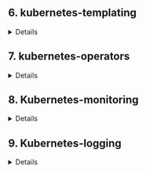 ## 6. kubernetes-templating
<details>
1. Разрнут кластер Kubernetes Engine в GCP

2. Установлены готовые чарты nginx-ingress, cert-manager, chartmuseum, harbor посредством утилиты helm3

3. Создан ресурс ClusterIssuer для корректно работы cert-menager'а
```yaml
apiVersion: cert-manager.io/v1
kind: ClusterIssuer
metadata:
  name: letsencrypt
spec:
  acme:
    # You must replace this email address with your own.
    # Let's Encrypt will use this to contact you about expiring
    # certificates, and issues related to your account.
    email: snake251188@mail.ru
    server: https://acme-v02.api.letsencrypt.org/directory
    preferredChain: "ISRG Root X1"
    privateKeySecretRef:
      # Secret resource that will be used to store the account's private key.
      name: letsencrypt
    # Add a single challenge solver, HTTP01 using nginx
    solvers:
      - http01:
          ingress:
            class: nginx
```

4. Описан файл values.yaml для генерации ssl сертификата и создания ингресса chart-museum'a
   https://chartmuseum.34.122.143.57.nip.io

## Cahrtmuseum HWStar
1. Включить API заменив значение переменной окружения
```python
DISABLE_API: false
```
2. Добавить репозиторий в helm
```shell
helm repo add chartmuseum https://chartmuseum.34.122.143.57.nip.io
```
3. Загрузить в репоизторий чарт, я можно через curl дибо через плагин push для хельма
```shell
helm push ./chartmuseum chartmuseum
```
4. Обновить кэш репозиторев helm
```shell
helm repo update
```
5. Устновить пакет из chartmuseum
```shell
helm install test-chart  chartmuseum/chartmuseum -f ./chartmuseum/values.yaml -n test
```
PS: Так же можно включить аторизацию по логину/паролю или по access token но я не стал заморачиваться ибо в задании не требуется)


### Harbor
Для арбора написаны файлы values включающие ingress и генерацию сертификатов
https://harbor.34.122.143.57.nip.io/

## HelmFile
Описан деплой компонентов cert-manager, nginx-ingress, harbor посредством helmfile
Манифест лежит в каталоге kubernetes-templating/helmfile
Запуск
```shell
cd kubernetes-templating/helmfile
helmfile apply
```
## Chart

Написан helm chart  для сервиса frontend, манифесты лежат в папке kubernetes-templating/frontend
**Проверка**
```shell
helm install -n hipster-shop fronend ./frontend
```

Чарт frontend добавлен в зависимости к hipstershop
Для чарта hipster-shop добавлена зависимость от community chart stable/redis
**Проверка**
```shell
cd kubernetes-templating/
helm dependency update ./hipster-shop
helm install -n hipster-shop hipster-shop ./hipster-shop/
```

## Helm-secrets
Устновлены пакеты
```shell
brew install sops
brew install gnupg2
brew install gnu-getopt
```

Устновлен helm plugin
```shell
helm plugin install https://github.com/futuresimple/helm-secrets --version 2.0.2
```
Сгенерирован ключ и зашифрован файл секрктов,  лежит в каталоге  `kubernetes-templating/frontend/secrets.yaml`

## Kubecfg
Написаны шаблон деплоя на jsonnet для сервисов paymentservice и shippingservice
```shell
cd kubernetes-templating/kubecfg/
kubecfg update services.jsonnet --namespace hipster-shop
```

## Kapitan
Описываем таргет для компилятора капитана
```yaml
# cat inventory/targets/hipster-shop.yml
classes:
  - cartservice

parameters:
  target_name: prod
  namespace: hipster-shop 
  ```

Описываем перменные для компиляции манифеста
```yaml
# cat inventory/classes/cartservice.yml
parameters:
  cartservice:
    image: "gcr.io/google-samples/microservices-demo/cartservice:v0.1.3"
    env:
      - name: REDIS_ADDR
        value: "redis-cart-master:6379"
      - name: PORT
        value: "7070"
      - name: LISTEN_ADDR
        value: "0.0.0.0"
    port: 7070
    namespace: hipster-shop
    resources:
      requests:
        cpu: 200m
        memory: 64Mi
      limits:
        cpu: 300m
        memory: 128Mi

  kapitan:
    vars:
      target: ${target_name}
      namespace: hipster-shop
    compile:
      - output_path: manifest
        input_type: jsonnet
        output_type: yaml
        input_paths:
          - components/cartservice/main.jsonnet
```

Описываем jsonnet-шаблоны для сервиса и деплоймента
```json
# cat components/cartservice/deployment.jsonnet


local kube = import "lib/kube.libjsonnet";
local kap = import "lib/kapitan.libjsonnet";
local inv = kap.inventory();

local myContainers = kube.Container("server") {
image: inv.parameters.cartservice.image,
env: inv.parameters.cartservice.env,
resources: inv.parameters.cartservice.resources,
ports_+: {
grpc: {containerPort: inv.parameters.cartservice.port}
}
};

local deployment = kube.Deployment("cartservice") {
spec+: {
selector: {
matchLabels: {
app: "cartservice",
},
},
template+: {
metadata: {
labels: {
app: "cartservice",
},
},
spec+: {
containers_+: {
cartservice: myContainers
},
}
},
},
};

{
cartservice: deployment
}
```

```json
# cat components/cartservice/service.jsonnet


local kube = import "lib/kube.libjsonnet";
local deployment = import "./deployment.jsonnet";

local svc = kube.Service("cartservice") {
target_pod:: deployment.cartservice.spec.template,
target_container_name:: "server",
type: "ClusterIP",
};


{
cartservice: svc
}
```

```json
# cat components/cartservice/main.jsonnet


local svc = import "./service.jsonnet";
local deployment = import "./deployment.jsonnet";


{
"service": svc.cartservice,
"deployment": deployment.cartservice,
}
```

Компилируем манифесты
```shell
docker run -t --rm -v $(pwd):/src:delegated deepmind/kapitan compile
```

Применяем манифесты
```shell
cd compiled/prod/manifest/
```
```shell
 kubectl appl -f ./deployment.yaml -f ./service.yaml
```
</details>

## 7. kubernetes-operators
<details>

### CR & CRD
1. Создал cr и crd 
2. Добавляем валидатор для CR \
P.S в версии k8s `Major:"1", Minor:"18+", GitVersion:"v1.18.12-gke.1200"`,
включен `preserveUnknownFields` для поддержки обратной совместимости и поле usless_data не приводите к ошибке
валидации CR. \
Добавил:
```yaml
preserveUnknownFields: false
```
3. Добавил в зависмости поля `spec` и его содержимое:
```yaml
  validation:
    openAPIV3Schema:
      type: object
      required: ["spec"]
.......
       spec:
          type: object
          required: ["image", "database", "password", "storage_size"]
```

### Контроллер
1. Создаем файлы шаблонов для манифестов 
2. Копипастим  оператор 
3. Ставим зависимости
```shell
pip install --upgrade pip kopf kubernetes jinja2
```
**Вопрос: почему объект создался, хотя мы создали CR, до того, как запустили контроллер?** \
_Конртроллер подписывается на уведомления.\
Уведолмения апи-сервером отправляет не только об только создаваемых ресусрах, но и о уже существующих.

4. Создаем образ с контроллером
5. Добавили манифесты для деплоя оператора

```shell
k get jobs.batch
NAME                         COMPLETIONS   DURATION   AGE
backup-mysql-instance-job    1/1           1s         5m1s
restore-mysql-instance-job   1/1           46s        3m57s
```
```shell
kubectl exec -it $MYSQLPOD -- mysql -potuspassword -e "select * from test;" otus-database
mysql: [Warning] Using a password on the command line interface can be insecure.
+----+-------------+
| id | name        |
+----+-------------+
|  1 | some data   |
|  2 | some data-2 |
+----+-------------+
```
</details>

## 8. Kubernetes-monitoring
<details>

 1. Создаем namespace для prometheus
```shell
k create ns prometheus
```


2. Добавляем репозитрий prometheus-stack
```shell
helm repo add prometheus-community https://prometheus-community.github.io/helm-charts
helm repo update

```

3. Выгружаем values файл
```shell
helm show values prometheus-community/kube-prometheus-stack > values.yaml
```

4. Устанавливаем prometheus-stack
```shell
helm install -n prometheus prometheus prometheus-community/kube-prometheus-stack -f ./values.yaml
```

5. Создаем NS nginx
```shell
k create ns nginx
```

6. Пишем маниесты для запуска nginx (каталог kubernetes-monitoring/nginx)

7. Применяем манифесты
```shell
k apply -f nginx/nginx-cm.yaml -f nginx/nginx-svc.yaml -f nginx/nginx-deployment.yaml
```

Проверяем что сервис запустился
```shell
k get all -n nginx
NAME                                    READY   STATUS    RESTARTS   AGE
pod/nginx-deployment-6857fdcbf7-jrrkd   1/1     Running   0          11s
pod/nginx-deployment-6857fdcbf7-trf4q   1/1     Running   0          11s
pod/nginx-deployment-6857fdcbf7-xcspx   1/1     Running   0          11s

NAME                TYPE        CLUSTER-IP   EXTERNAL-IP   PORT(S)           AGE
service/nginx-svc   ClusterIP   10.40.2.82   <none>        80/TCP,8080/TCP   13s

NAME                               READY   UP-TO-DATE   AVAILABLE   AGE
deployment.apps/nginx-deployment   3/3     3            3           13s

NAME                                          DESIRED   CURRENT   READY   AGE
replicaset.apps/nginx-deployment-6857fdcbf7   3         3         3       13s
```

8. Добавлем в шаблон пода nginx контейнер с nginx-opertor'ом и прменяем 
```shell
k apply -f nginx/nginx-deployment.yaml
```   
9. Добавлеям additionalServiceMonitors в values чарта 
```yaml
  additionalServiceMonitors:
      - name: "nginx-operator"
        selector:
          matchLabels:
            svc: nginx
        namespaceSelector:
          matchNames:
            - nginx
        endpoints:
          - port: "operator"
            targetPort: 9113
            path: /metrics
```
Обновляем манифесты 
```shell
helm upgrade --install -n prometheus prometheus prometheus-community/kube-prometheus-stack -f values.yaml
```
Скриншот дашборда для nginx
![Alt text](./kubernetes-monitoring/images/2021-01-19_02-45-24.png?raw=true "Grafana")

Таже ресусрсы доступны по ссылкам: \
http://grafana.34.122.143.57.nip.io (pwd in values.yaml) \
http://prometheus.34.122.143.57.nip.io/graph
</details>

## 9. Kubernetes-logging
<details>

#### Подготовка
Создал новый кластер в gcp
```shell
k get node
NAME                                     STATUS                     ROLES    AGE     VERSION
gke-logiing-default-pool-1a619026-dtpg   Ready                      <none>   5m44s   v1.16.15-gke.6000
gke-logiing-infra-pool-07e8b735-0vl5     Ready                      <none>   5m46s   v1.16.15-gke.6000
gke-logiing-infra-pool-07e8b735-4dws     Ready                      <none>   5m46s   v1.16.15-gke.6000
gke-logiing-infra-pool-07e8b735-ljrf     Ready                      <none>   5m46s   v1.16.15-gke.6000
```

Поставил hipster-hope
```shell
k create ns microservices-demo

k apply -f https://raw.githubusercontent.com/express42/otus-platform-snippets/master/Module-02/Logging/microservices-demo-without-resources.yaml -n m
icroservices-demo

kgp -n microservices-demo -o wide
NAME                                     READY   STATUS             RESTARTS   AGE     IP          NODE                                     NOMINATED NODE   READINESS GATES
adservice-cb695c556-mn56r                1/1     Running            0          2m15s   10.8.4.20   gke-logiing-default-pool-1a619026-dtpg   <none>           <none>
cartservice-f4677b75f-d5z8q              1/1     Running            2          2m17s   10.8.4.16   gke-logiing-default-pool-1a619026-dtpg   <none>           <none>
checkoutservice-664f865b9b-jgnc5         1/1     Running            0          2m19s   10.8.4.11   gke-logiing-default-pool-1a619026-dtpg   <none>           <none>
currencyservice-bb9d998bd-hcvsm          1/1     Running            0          2m16s   10.8.4.18   gke-logiing-default-pool-1a619026-dtpg   <none>           <none>
emailservice-6756967b6d-crgfl            1/1     Running            0          2m19s   10.8.4.10   gke-logiing-default-pool-1a619026-dtpg   <none>           <none>
frontend-766587959d-2jd9s                1/1     Running            0          2m18s   10.8.4.13   gke-logiing-default-pool-1a619026-dtpg   <none>           <none>
loadgenerator-9f854cfc5-p9wr4            0/1     CrashLoopBackOff   3          2m17s   10.8.4.17   gke-logiing-default-pool-1a619026-dtpg   <none>           <none>
paymentservice-57c87dc78b-b2fsg          1/1     Running            0          2m18s   10.8.4.14   gke-logiing-default-pool-1a619026-dtpg   <none>           <none>
productcatalogservice-9f5d68b54-x59d9    1/1     Running            0          2m17s   10.8.4.15   gke-logiing-default-pool-1a619026-dtpg   <none>           <none>
recommendationservice-57c49756fd-rhzc8   1/1     Running            0          2m19s   10.8.4.12   gke-logiing-default-pool-1a619026-dtpg   <none>           <none>
redis-cart-5f75fbd9c7-qsvt4              1/1     Running            0          2m16s   10.8.4.21   gke-logiing-default-pool-1a619026-dtpg   <none>           <none>
shippingservice-689c6457cd-27vcw         1/1     Running            0          2m16s   10.8.4.19   gke-logiing-default-pool-1a619026-dtpg   <none>           <none>
```

#### EFK

Добавляем репо
```shell
helm repo add elastic https://helm.elastic.co

helm repo update
```

Ставим чарты 
```shell
k create ns observability

helm install -n observability elasticsearch elastic/elasticsearch

helm install -n observability kibana elastic/kibana

helm install -n observability fluent-bit stable/fluent-bit
```

Правим values для elasticsearch и обновляем манифесты
```shell
helm show values elastic/elasticsearch > kubernetes-logging/elasticsearch.values.yaml

helm upgrade --install -n observability elasticsearch elastic/elasticsearch -f kubernetes-logging/elasticsearch.values.yaml

NAME                             READY   STATUS    RESTARTS   AGE   IP          NODE                                     NOMINATED NODE   READINESS GATES
elasticsearch-master-0           1/1     Running   0          36m   10.8.2.2    gke-logiing-infra-pool-07e8b735-ljrf     <none>           <none>
elasticsearch-master-1           1/1     Running   0          38m   10.8.1.2    gke-logiing-infra-pool-07e8b735-4dws     <none>           <none>
elasticsearch-master-2           1/1     Running   0          39m   10.8.0.2    gke-logiing-infra-pool-07e8b735-0vl5     <none>           <none>
```

Ставим ingress
```shell
helm repo add ingress-nginx https://kubernetes.github.io/ingress-nginx

helm repo update

k create ns nginx-ingress

helm show values ingress-nginx/ingress-nginx > kubernetes-logging/nginx-ingress.values.yaml

helm upgrade --install -n nginx-ingress nginx-ingress ingress-nginx/ingress-nginx -f kubernetes-logging/nginx-ingress.values.yaml

kgp -n nginx-ingress -o wide
NAME                                                      READY   STATUS    RESTARTS   AGE     IP         NODE                                   NOMINATED NODE   READINESS GATES
nginx-ingress-ingress-nginx-controller-5865bbc6f6-kp5n9   1/1     Running   0          2m53s   10.8.2.4   gke-logiing-infra-pool-07e8b735-ljrf   <none>           <none>
nginx-ingress-ingress-nginx-controller-5865bbc6f6-q24qd   1/1     Running   0          2m8s    10.8.1.4   gke-logiing-infra-pool-07e8b735-4dws   <none>           <none>
nginx-ingress-ingress-nginx-controller-5865bbc6f6-tdldm   1/1     Running   0          2m33s   10.8.0.4   gke-logiing-infra-pool-07e8b735-0vl5   <none>           <none>
```

Обновляем кибану
```shell
helm show values elastic/kibana > kubernetes-logging/kibana.values.yaml
 
helm upgrade --install -n observability kibana elastic/kibana -f kubernetes-logging/kibana.values.yaml
```

Теперь кибана доступна по ссылке http://kibana.104.155.18.162.xip.io

Обновляем fluent-bit
```shell
helm show values stable/fluent-bit > kubernetes-logging/fluent-bit.values.yaml

helm upgrade --install -n observability fluent-bit stable/fluent-bit -f kubernetes-logging/fluent-bit.values.yaml
```

#### EFK :star:

Не осилил. 

Как я понял можно использовать парсер для json формата (https://docs.fluentbit.io/manual/pipeline/parsers/json) с декодером (https://docs.fluentbit.io/manual/pipeline/parsers/decoders)
но настроить так и не вышло.

#### Мониторинг ElasticSearch

Устанавливаем prometheus-stack с включенным инрессом для графаны (grafana.104.155.18.162.xip.io) и nodeSelector'ами и tollerations для сервисов alertmanager и prometheus
```shell
helm upgrade --install -n observability prom-stack prometheus-community/kube-prometheus-stack -f kubernetes-logging/prometheus-stack.yaml
```

Устанавливаем elasticsearch-exporter
```shell
helm upgrade --install elasticsearch-exporter stable/elasticsearch-exporter --set es.uri=http://elasticsearch-master:9200 --set serviceMonitor.enabled=true --namespace=observability
```

Добавляем additionalServiceMonitors для сбора метрик с сервиса elasticsearch-exporter
```yaml
 additionalServiceMonitors:
    - name: "elastic-operator"
      selector:
         matchLabels:
            release: elasticsearch-exporter
      namespaceSelector:
         matchNames:
            - observability
      endpoints:
         - port: http
           targetPort: 9108
           interval: 10s
           path: /metrics
```

Апдейтим prometheus-stack
```shell
helm upgrade --install -n observability prom-stack prometheus-community/kube-prometheus-stack -f kubernetes-logging/prometheus-stack.yaml
```

Выводим одну ноду из infra-pool в drain-mode
```shell
k drain gke-logiing-infra-pool-07e8b735-0vl5 --ignore-daemonsets --delete-emptydir-data
```
И еще одну 

Смотрим что эластик сломался.

Включаем ingress для alermanager

Добавляем правило алертинга из ДЗ
```yaml
prometheusRule:
  enabled: true
  labels: {}
  rules:
    - alert: ElasticsearchTooFewNodesRunning
      expr: elasticsearch_cluster_health_number_of_nodes{service="{{ template "elasticsearch-exporter.fullname" . }}"} < 3
      for: 5m
      labels:
        severity: critical
      annotations:
        description: There are only {{ "{{ $value }}" }} < 3 ElasticSearch nodes running
        summary: ElasticSearch running on less than 3 nodes
```

Применяем
```shell
helm upgrade --install elasticsearch-exporter stable/elasticsearch-exporter -n observability -f kubernetes-logging/elastic-exporter.yaml
```

#### EFK | nginx ingress

Fluent-bit запустился на ноде из default-pool, добавляем toleration для вбора нод с меткой node-role=infra
```yaml
tolerations:
  - key: node-role
    operator: Equal
    value: infra
    effect: NoSchedule
```

Меняем формат лога на json
```yaml
  config:
    log-format-escape-json: "true"
    log-format-upstream: '{"time": "$time_iso8601", "remote_addr": "$proxy_protocol_addr", "x_forward_for": "$proxy_add_x_forwarded_for", "request_id": "$req_id",
      "remote_user": "$remote_user", "bytes_sent": $bytes_sent, "request_time": $request_time, "status": $status, "vhost": "$host", "request_proto": "$server_protocol",
      "path": "$uri", "request_query": "$args", "request_length": $request_length, "duration": $request_time,"method": "$request_method", "http_referrer": "$http_referer",
      "http_user_agent": "$http_user_agent" }'
```

Рисуем дашборд по ответам от ингесс-контроллеров
Правлю поля так как их у меня почему то-нет:

kubernetes.labels.app : nginx-ingress -> kubernetes.labels.app_kubernetes_io/name: ingress-nginx

#### Loki

Устанавливаем loki

```shell
helm repo add grafana https://grafana.github.io/helm-charts

helm repo update

helm show values grafana/loki-stack > kubernetes-logging/loki.values.yaml
```
```yaml
loki:
  enabled: true

promtail:
  enabled: true
```

```shell
helm upgrade --install -n observability loki grafana/loki-stack -f kubernetes-logging/loki.values.yaml
```

Добавляем создание datasource для loki в prometheus-stack 
```yaml
  additionalDataSources:
    - name: loki
      access: proxy
      type: loki
      url: http://loki:3100
```

Добавляем toleration для promtail чтбы он завелся на нодах infra-pool где живет ингресс
```yaml
promtail:
  enabled: true
  tolerations:
    - key: node-role
      operator: Equal
      value: infra
      effect: NoSchedule
```

</details>